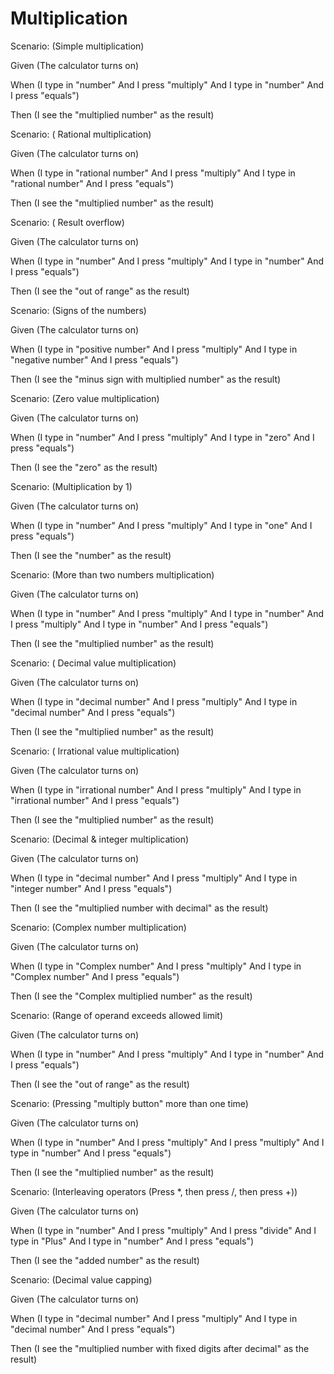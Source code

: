 # Multiplication

Scenario: (Simple multiplication)
 
  Given (The calculator turns on)

  When (I type in "number"
And I press "multiply"
And I type in "number"
And I press "equals")
  
  Then (I see the "multiplied number" as the result)

Scenario: ( Rational multiplication)
  
  Given (The calculator turns on)
  
  When (I type in "rational number"
And I press "multiply"
And I type in "rational number"
And I press "equals")
  
  Then (I see the "multiplied number" as the result)

Scenario: ( Result overflow)
  
  Given (The calculator turns on)
  
  When (I type in "number"
And I press "multiply"
And I type in "number"
And I press "equals")
  
  Then (I see the "out of range" as the result)
  
  Scenario: (Signs of the numbers)
  
  Given (The calculator turns on)
  
  When (I type in "positive number"
And I press "multiply"
And I type in "negative number"
And I press "equals")
  
  Then (I see the "minus sign with multiplied number" as the result)

Scenario: (Zero value multiplication)
  
  Given (The calculator turns on)
  
  When (I type in "number"
And I press "multiply"
And I type in "zero"
And I press "equals")
  
  Then (I see the "zero" as the result)
  
  Scenario: (Multiplication by 1)
  
  Given (The calculator turns on)
  
  When (I type in "number"
And I press "multiply"
And I type in "one"
And I press "equals")
  
  Then (I see the "number" as the result)
  
  Scenario: (More than two numbers multiplication)
  
  Given (The calculator turns on)
  
  When (I type in "number"
And I press "multiply"
And I type in "number"
And I press "multiply"
And I type in "number"
And I press "equals")
  
  Then (I see the "multiplied number" as the result)
  
  Scenario: ( Decimal value multiplication)
  
  Given (The calculator turns on)
  
  When (I type in "decimal number"
And I press "multiply"
And I type in "decimal number"
And I press "equals")
  
  Then (I see the "multiplied number" as the result)
  
   Scenario: ( Irrational value multiplication)
  
  Given (The calculator turns on)
  
  When (I type in "irrational number"
And I press "multiply"
And I type in "irrational number"
And I press "equals")
  
  Then (I see the "multiplied number" as the result)
  
  Scenario: (Decimal & integer multiplication)
  
  Given (The calculator turns on)
  
  When (I type in "decimal number"
And I press "multiply"
And I type in "integer number"
And I press "equals")
  
  Then (I see the "multiplied number with decimal" as the result)
  
  Scenario: (Complex number multiplication)
  
  Given (The calculator turns on)
  
  When (I type in "Complex number"
And I press "multiply"
And I type in "Complex number"
And I press "equals")
  
  Then (I see the "Complex multiplied number" as the result)
  
  Scenario: (Range of operand exceeds allowed limit)
  
  Given (The calculator turns on)
  
  When (I type in "number"
And I press "multiply"
And I type in "number"
And I press "equals")
  
  Then (I see the "out of range" as the result)
  
  Scenario: (Pressing "multiply button" more than one time)
  
  Given (The calculator turns on)
  
  When (I type in "number"
And I press "multiply"
And I press "multiply"
And I type in "number"
And I press "equals")
  
  Then (I see the "multiplied number" as the result)
  
  Scenario: (Interleaving operators (Press *, then press /, then press +))
  
  Given (The calculator turns on)
  
  When (I type in "number"
And I press "multiply"
And I press "divide"
And I type in "Plus"
And I type in "number"
And I press "equals")
  
  Then (I see the "added number" as the result)
  
  Scenario: (Decimal value capping)
  
  Given (The calculator turns on)
  
  When (I type in "decimal number"
And I press "multiply"
And I type in "decimal number"
And I press "equals")
  
  Then (I see the "multiplied number with fixed digits after decimal" as the result)
